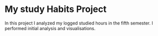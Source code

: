 # My study Habits Project
In this project I analyzed my logged studied hours in the fifth semester. I performed initial analysis and visualisations.